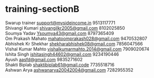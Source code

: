 # training-sectionB

Swarup trainer support@mysideincome.in 9513117771 </br>
Shivangi Kumari shivangilkr2005@gmail.com 8102025850 </br>
Soumya Yadav Ysoumya43@gmail.com 8797365409 </br>
Om Prakash Mahato mahatoomprakash028@gmail.com 9470532807 </br>
Abhishek Kr Shekhar shekharabhishek08@gmail.com 7856047566 </br>
Vishal Kumar Mahto vishalkumarmahto.2014@gmail.com 7909020674 </br>
Ishita Singh ishitasingh44602@gmail.com 9234190446 </br>
Ayush aasfd@gmail.com 9835271602 </br>
Shakti Biplab shaktibiplab61@gmail.code 7735518716</br>
Ashwan Arya ashwanarya20042004@gmail.com 7282955352 </br>
